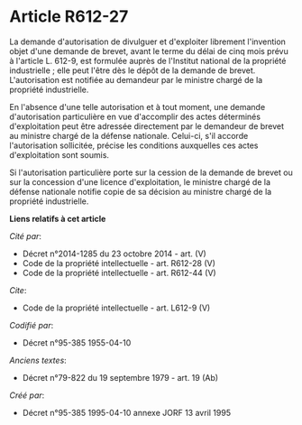 # Article R612-27

La demande d'autorisation de divulguer et d'exploiter librement l'invention objet d'une demande de brevet, avant le terme du
délai de cinq mois prévu à l'article L. 612-9, est formulée auprès de l'Institut national de la propriété industrielle ; elle
peut l'être dès le dépôt de la demande de brevet. L'autorisation est notifiée au demandeur par le ministre chargé de la
propriété industrielle. 

En l'absence d'une telle autorisation et à tout moment, une demande d'autorisation particulière en vue d'accomplir des actes
déterminés d'exploitation peut être adressée directement par le demandeur de brevet au ministre chargé de la défense
nationale. Celui-ci, s'il accorde l'autorisation sollicitée, précise les conditions auxquelles ces actes d'exploitation sont
soumis. 

Si l'autorisation particulière porte sur la cession de la demande de brevet ou sur la concession d'une licence
d'exploitation, le ministre chargé de la défense nationale notifie copie de sa décision au ministre chargé de la propriété
industrielle.

**Liens relatifs à cet article**

_Cité par_:

  - Décret n°2014-1285 du 23 octobre 2014 - art. (V)
  - Code de la propriété intellectuelle - art. R612-28 (V)
  - Code de la propriété intellectuelle - art. R612-44 (V)

_Cite_:

  - Code de la propriété intellectuelle - art. L612-9 (V)

_Codifié par_:

  - Décret n°95-385 1955-04-10

_Anciens textes_:

  - Décret n°79-822 du 19 septembre 1979 - art. 19 (Ab)

_Créé par_:

  - Décret n°95-385 1995-04-10 annexe JORF 13 avril 1995
